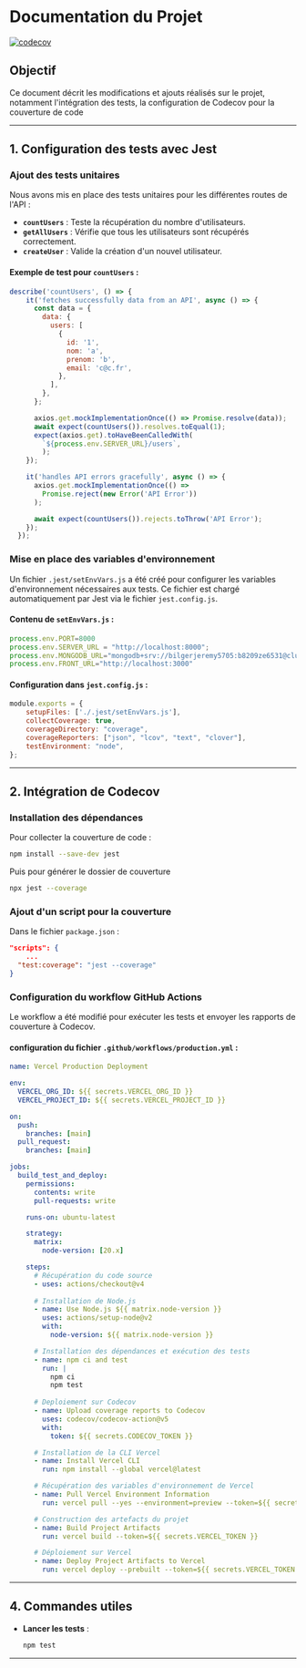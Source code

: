 # Documentation du Projet

[![codecov](https://codecov.io/gh/VioletThe25th/integdeploy-back/graph/badge.svg?token=J8J8Pcnlxi)](https://codecov.io/gh/VioletThe25th/integdeploy-back)

## Objectif
Ce document décrit les modifications et ajouts réalisés sur le projet, notamment l'intégration des tests, la configuration de Codecov pour la couverture de code

---

## 1. **Configuration des tests avec Jest**

### **Ajout des tests unitaires**
Nous avons mis en place des tests unitaires pour les différentes routes de l'API :
- **`countUsers`** : Teste la récupération du nombre d'utilisateurs.
- **`getAllUsers`** : Vérifie que tous les utilisateurs sont récupérés correctement.
- **`createUser`** : Valide la création d'un nouvel utilisateur.

#### Exemple de test pour `countUsers` :
```javascript
describe('countUsers', () => {
    it('fetches successfully data from an API', async () => {
      const data = {
        data: {
          users: [
            {
              id: '1',
              nom: 'a',
              prenom: 'b',
              email: 'c@c.fr',
            },
          ],
        },
      };

      axios.get.mockImplementationOnce(() => Promise.resolve(data));
      await expect(countUsers()).resolves.toEqual(1);
      expect(axios.get).toHaveBeenCalledWith(
        `${process.env.SERVER_URL}/users`,
        );
    });

    it('handles API errors gracefully', async () => {
      axios.get.mockImplementationOnce(() =>
        Promise.reject(new Error('API Error'))
      );

      await expect(countUsers()).rejects.toThrow('API Error');
    });
  });
```

### **Mise en place des variables d'environnement**
Un fichier `.jest/setEnvVars.js` a été créé pour configurer les variables d'environnement nécessaires aux tests. Ce fichier est chargé automatiquement par Jest via le fichier `jest.config.js`.

#### Contenu de `setEnvVars.js` :
```javascript
process.env.PORT=8000
process.env.SERVER_URL = "http://localhost:8000";
process.env.MONGODB_URL="mongodb+srv://bilgerjeremy5705:b8209ze6531@cluster0.icxtwoq.mongodb.net/IntegDeploy?retryWrites=true&w=majority&appName=Cluster0"
process.env.FRONT_URL="http://localhost:3000"
```

#### Configuration dans `jest.config.js` :
```javascript
module.exports = {
    setupFiles: ['./.jest/setEnvVars.js'],
    collectCoverage: true, 
    coverageDirectory: "coverage",
    coverageReporters: ["json", "lcov", "text", "clover"],
    testEnvironment: "node",
};
```

---

## 2. **Intégration de Codecov**
### **Installation des dépendances**
Pour collecter la couverture de code :
```bash
npm install --save-dev jest
```

Puis pour générer le dossier de couverture
```bash
npx jest --coverage
```

### **Ajout d'un script pour la couverture**
Dans le fichier `package.json` :
```json
"scripts": {
    ...
  "test:coverage": "jest --coverage"
}
```

### **Configuration du workflow GitHub Actions**
Le workflow a été modifié pour exécuter les tests et envoyer les rapports de couverture à Codecov.

#### configuration du fichier `.github/workflows/production.yml` :
```yaml
name: Vercel Production Deployment

env: 
  VERCEL_ORG_ID: ${{ secrets.VERCEL_ORG_ID }}
  VERCEL_PROJECT_ID: ${{ secrets.VERCEL_PROJECT_ID }}

on:
  push: 
    branches: [main]
  pull_request:
    branches: [main]

jobs: 
  build_test_and_deploy:
    permissions:
      contents: write
      pull-requests: write

    runs-on: ubuntu-latest

    strategy:
      matrix:
        node-version: [20.x]

    steps:
      # Récupération du code source
      - uses: actions/checkout@v4
      
      # Installation de Node.js
      - name: Use Node.js ${{ matrix.node-version }}
        uses: actions/setup-node@v2
        with: 
          node-version: ${{ matrix.node-version }}

      # Installation des dépendances et exécution des tests
      - name: npm ci and test
        run: |
          npm ci
          npm test
      
      # Deploiement sur Codecov
      - name: Upload coverage reports to Codecov
        uses: codecov/codecov-action@v5
        with:
          token: ${{ secrets.CODECOV_TOKEN }}

      # Installation de la CLI Vercel
      - name: Install Vercel CLI
        run: npm install --global vercel@latest

      # Récupération des variables d'environnement de Vercel
      - name: Pull Vercel Environment Information
        run: vercel pull --yes --environment=preview --token=${{ secrets.VERCEL_TOKEN }}

      # Construction des artefacts du projet
      - name: Build Project Artifacts
        run: vercel build --token=${{ secrets.VERCEL_TOKEN }}

      # Déploiement sur Vercel
      - name: Deploy Project Artifacts to Vercel
        run: vercel deploy --prebuilt --token=${{ secrets.VERCEL_TOKEN }}

```

---

## 4. **Commandes utiles**

- **Lancer les tests** :
  ```bash
  npm test
  ```

---
